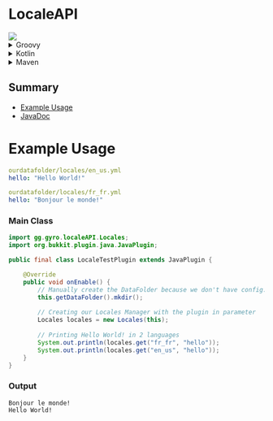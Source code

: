 # LocaleAPI
<img src="https://mvn.coolcraft.ovh/api/badge/latest/releases/gg/gyro/LocaleAPI?color=40c14a&name=Latest release&prefix=v">

<details>
<summary>Groovy</summary>

```groovy
maven {
    name "mathias-maven"
    url "https://mvn.coolcraft.ovh/releases"
}

implementation "gg.gyro:LocaleAPI:[version]"
```
</details>

<details>
<summary>Kotlin</summary>

```kotlin
maven {
    name = "mathias-maven"
    url = uri("https://mvn.coolcraft.ovh/releases")
}

implementation("gg.gyro:LocaleAPI:[version]")
```
</details>

<details>
<summary>Maven</summary>

```xml
<repository>
    <id>mathias-maven</id>
    <name>Mathias's Maven Repository</name>
    <url>https://mvn.coolcraft.ovh/releases</url>
</repository>

<dependency>
  <groupId>gg.gyro</groupId>
  <artifactId>LocaleAPI</artifactId>
  <version>[version]</version>
</dependency>
```
</details>

## Summary
- [Example Usage](#example-usage)
- [JavaDoc](https://mvn.coolcraft.ovh)

# Example Usage
```yaml
ourdatafolder/locales/en_us.yml
hello: "Hello World!"

ourdatafolder/locales/fr_fr.yml
hello: "Bonjour le monde!"
```

### Main Class
```java
import gg.gyro.localeAPI.Locales;
import org.bukkit.plugin.java.JavaPlugin;

public final class LocaleTestPlugin extends JavaPlugin {

    @Override
    public void onEnable() {
        // Manually create the DataFolder because we don't have config.yml
        this.getDataFolder().mkdir();
        
        // Creating our Locales Manager with the plugin in parameter
        Locales locales = new Locales(this);
        
        // Printing Hello World! in 2 languages
        System.out.println(locales.get("fr_fr", "hello"));
        System.out.println(locales.get("en_us", "hello"));
    }
}
```

### Output
```
Bonjour le monde!
Hello World!
```